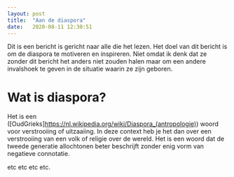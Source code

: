 ```yaml
---
layout: post
title:  "Aan de diaspora"
date:   2020-08-11 12:30:51
---
```


Dit is een bericht is gericht naar alle die het lezen. 
Het doel van dit bericht is om de diaspora te motiveren en inspireren.
Niet omdat ik denk dat ze zonder dit bericht het anders niet zouden halen maar om een andere invalshoek te geven in de situatie waarin ze zijn geboren.

# Wat is diaspora?
Het is een ([OudGrieks]https://nl.wikipedia.org/wiki/Diaspora_(antropologie)) woord voor verstrooiing of uitzaaiing. In deze context heb je het dan over een verstrooiing van een volk of religie over de wereld. Het is een woord dat de tweede generatie allochtonen beter beschrijft zonder enig vorm van negatieve connotatie.

etc etc etc etc.